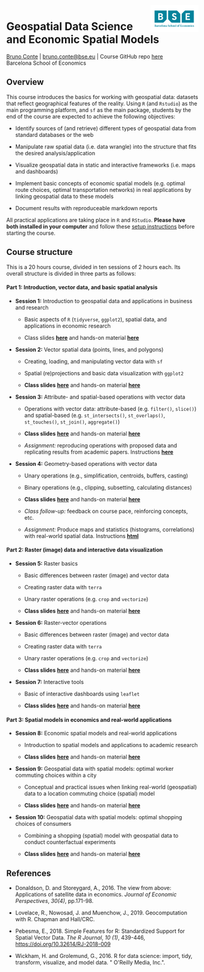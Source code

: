 <img style="float: right;width: 25%" src="figs/bse_primary_logo.png">

# Geospatial Data Science and Economic Spatial Models
[Bruno Conte](https://brunoconteleite.github.io/) | [bruno.conte@bse.eu](mailto:bruno.conte@bse.eu) | Course GitHub repo [here](https://github.com/brunoconteleite/08-geospatial-ds-bse)<br>
Barcelona School of Economics
 
## Overview

This course introduces the basics for working with geospatial data: datasets that reflect geographical features of the reality. Using `R` (and `Rstudio`) as the main programming platform, and `sf` as the main package, students by the end of the course are expected to achieve the following objectives:

* Identify sources of (and retrieve) different types of geospatial data from standard databases or the web

* Manipulate raw spatial data (i.e. data wrangle) into the structure that fits the desired analysis/application

* Visualize geospatial data in static and interactive frameworks (i.e. maps and dashboards)

* Implement basic concepts of economic spatial models (e.g. optimal route choices, optimal transportation networks) in real applications by linking geospatial data to these models

* Document results with reproduceable markdown reports

All practical applications are taking place in ``R`` and ``RStudio``. **Please have both installed in your computer** and follow these [setup instructions](https://www.dropbox.com/scl/fi/l4xtd3rfrmai7pxl2zu0n/instructions.txt?rlkey=r5zp0q8vu1evb8b12rcgei179&raw=1) before starting the course.

## Course structure

This is a 20 hours course, divided in ten sessions of 2 hours each. Its overall structure is divided in three parts as follows:

#### Part 1: Introduction, vector data, and basic spatial analysis

* **Session 1:** Introduction to geospatial data and applications in business and research

  * Basic aspects of `R` (`tidyverse`, `ggplot2`), spatial data, and applications in economic research
  
  * Class slides **[here](https://brunoconteleite.github.io/08-geospatial-ds-bse/00_class01.html)** and hands-on material **[here](https://www.dropbox.com/scl/fi/973hbquayt7v8jfd85qaa/01_class01.R?rlkey=85y5cbp2bkd1jrt9e2q1uynrp&st=f7frq3x7&dl=1)**

* **Session 2:** Vector spatial data (points, lines, and polygons)
  * Creating, loading, and manipulating vector data with ``sf``
  * Spatial (re)projections and basic data  visualization with ``ggplot2``
  
  * **Class slides** **[here](https://brunoconteleite.github.io/08-geospatial-ds-bse/00_class02.html)** and hands-on material **[here](https://www.dropbox.com/scl/fi/y5eofzitrbvr84sity8z8/01_class02.R?rlkey=xl3lcrl9mq8tg80xfk4kuw5ss&st=kjqjmw9d&dl=1)**

* **Session 3:** Attribute- and spatial-based operations with vector data
  * Operations with vector data: attribute-based (e.g. ``filter()``, ``slice()``) and spatial-based (e.g. ``st_intersects()``, ``st_overlaps()``, ``st_touches()``, ``st_join()``, ``aggregate()``)
  
  * **Class slides** **[here](https://brunoconteleite.github.io/08-geospatial-ds-bse/00_class03.html)** and hands-on material **[here](https://www.dropbox.com/scl/fi/y65fnibf31pizsd0mm8y0/01_class03.R?rlkey=n76yl7pf3g0wo5l28983181ui&st=hs17voyh&dl=1)**
  
  * *Assignment:* reproducing operations with proposed data and replicating results from academic papers. Instructions **[here](https://brunoconteleite.github.io/08-geospatial-ds-bse/00_class03.html#20)**
  
* **Session 4:** Geometry-based operations with vector data
  * Unary operations (e.g., simplification, centroids, buffers, casting)
  * Binary operations (e.g., clipping, subsetting, calculating distances)
  
  * **Class slides** **[here](https://brunoconteleite.github.io/08-geospatial-ds-bse/00_class04.html)** and hands-on material **[here]()**
  
  * *Class follow-up:* feedback on course pace, reinforcing concepts, etc.
  
  * *Assignment:* Produce maps and statistics (histograms, correlations) with real-world spatial data. Instructions **[html](https://brunoconteleite.github.io/08-geospatial-ds-bse/00_class04.html#21)**
  
#### Part 2: Raster (image) data and interactive data visualization

* **Session 5:** Raster basics
  
  * Basic differences between raster (image) and vector data

  * Creating raster data with ``terra``
  
  * Unary raster operations (e.g. ``crop`` and ``vectorize``)
  
  * **Class slides** **[here](https://brunoconteleite.github.io/08-geospatial-ds-bse/00_class05.html)** and hands-on material **[here]()**
  
* **Session 6:** Raster-vector operations
  
  * Basic differences between raster (image) and vector data

  * Creating raster data with ``terra``
  
  * Unary raster operations (e.g. ``crop`` and ``vectorize``)
  
  * **Class slides** **[here](https://brunoconteleite.github.io/08-geospatial-ds-bse/00_class06.html)** and hands-on material **[here]()**
  
* **Session 7:** Interactive tools
  
  * Basic of interactive dashboards using `leaflet`
  
  * **Class slides** **[here](https://brunoconteleite.github.io/08-geospatial-ds-bse/00_class07.html)** and hands-on material **[here]()**
  
#### Part 3: Spatial models in economics and real-world applications

* **Session 8:** Economic spatial models and real-world applications
  
  * Introduction to spatial models and applications to academic research
  
  * **Class slides** **[here](https://brunoconteleite.github.io/08-geospatial-ds-bse/00_class08.html)** and hands-on material **[here]()**
  
* **Session 9:** Geospatial data with spatial models: optimal worker commuting choices within a city
  
  * Conceptual and practical issues when linking real-world (geospatial) data to a location commuting choice (spatial) model
  
  * **Class slides** **[here](https://brunoconteleite.github.io/08-geospatial-ds-bse/00_class09.html)** and hands-on material **[here]()**
  
* **Session 10:** Geospatial data with spatial models: optimal shopping choices of consumers
  
  * Combining a shopping (spatial) model with geospatial data to conduct counterfactual experiments
  
  * **Class slides** **[here](https://brunoconteleite.github.io/08-geospatial-ds-bse/00_class10.html)** and hands-on material **[here]()**

## References

* Donaldson, D. and Storeygard, A., 2016. The view from above: Applications of satellite data in economics. *Journal of Economic Perspectives*, *30(4)*, pp.171-98.

* Lovelace, R., Nowosad, J. and Muenchow, J., 2019. Geocomputation with R. Chapman and Hall/CRC.

* Pebesma, E., 2018. Simple Features for R: Standardized Support for Spatial Vector Data. *The R Journal*, *10 (1)*, 439-446, https://doi.org/10.32614/RJ-2018-009

* Wickham, H. and Grolemund, G., 2016. R for data science: import, tidy, transform, visualize, and model data. " O'Reilly Media, Inc.".
